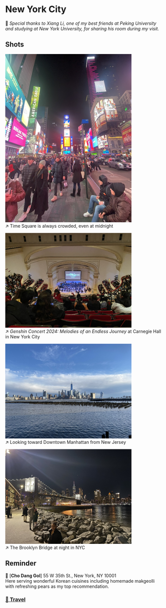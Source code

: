 # New York City

🩵 *Special thanks to Xiang Li, one of my best friends at Peking University and studying at New York University, for sharing his room during my visit.*

## Shots

<img src="../img/NYC/timesquare.jpeg" width=400/>\
↗️ Time Square is always crowded, even at midnight

<img src="../img/NYC/genshin.jpeg" width=400/>\
↗️ *Genshin Concert 2024: Melodies of an Endless Journey* at Carnegie Hall in New York City

<img src="../img/NYC/island.jpeg" width=400/>\
↗️ Looking toward Downtown Manhattan from New Jersey

<img src="../img/NYC/bridge.jpeg" width=400/>\
↗️ The Brooklyn Bridge at night in NYC

## Reminder
📍 [**Cho Dang Gol**] 55 W 35th St., New York, NY 10001\
Here serving wonderful Korean cuisines including homemade makgeolli with refreshing pears as my top recommendation. 


### [🚢 Travel](./travel.md)
